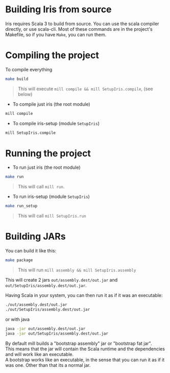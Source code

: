 # Building Iris from source

Iris requires Scala 3 to build from source. You can use the scala compiler directly, or use scala-cli.
Most of these commands are in the project's Makefile, so if you have `Make`, you can run them.

# Compiling the project

To compile everything
```bash
make build
```
> This will execute `mill compile && mill SetupIris.compile`, (see below)

- To compile just iris (the root module)

```bash
mill compile
```

- To compile iris-setup (module `SetupIris`)

```bash
mill SetupIris.compile
```

# Running the project

- To run just iris (the root module)

```bash
make run
```

> This will call `mill run`.

- To run iris-setup (module `SetupIris`)

```bash
make run_setup
```

> This will call `mill SetupIris.run`

# Building JARs

You can build it like this:

```bash
make package
```
> This will run `mill assembly && mill SetupIris.assembly`

This will create 2 jars `out/assembly.dest/out.jar` and `out/SetupIris/assembly.dest/out.jar`. 

Having Scala in your system, you can then run it as if it was an executable:

```bash
./out/assembly.dest/out.jar
./out/SetupIris/assembly.dest/out.jar
```

or with java 

```bash
java -jar out/assembly.dest/out.jar
java -jar out/SetupIris/assembly.dest/out.jar
```

By default mill builds a "bootstrap assembly" jar or "bootstrap fat jar".  
This means that the jar will contain the Scala runtime and the dependencies and will work like an executable.  
A bootstrap works like an executable, in the sense that you can run it as if it was one. Other than that its a normal jar.
